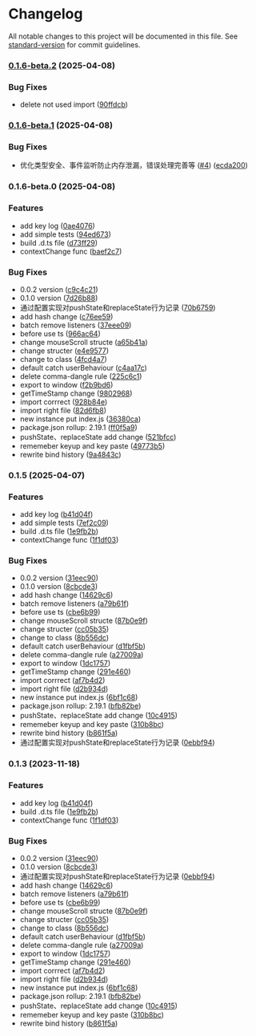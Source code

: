 # Changelog

All notable changes to this project will be documented in this file. See [standard-version](https://github.com/conventional-changelog/standard-version) for commit guidelines.

### [0.1.6-beta.2](https://github.com/qiutian00/user-behaviour-tracer/compare/v0.1.6-beta.1...v0.1.6-beta.2) (2025-04-08)


### Bug Fixes

* delete not used import ([90ffdcb](https://github.com/qiutian00/user-behaviour-tracer/commit/90ffdcbf19ab643c80163df1338b24de37e6e17e))

### [0.1.6-beta.1](https://github.com/qiutian00/user-behaviour-tracer/compare/v0.1.6-beta.0...v0.1.6-beta.1) (2025-04-08)


### Bug Fixes

* 优化类型安全、事件监听防止内存泄漏，错误处理完善等 ([#4](https://github.com/qiutian00/user-behaviour-tracer/issues/4)) ([ecda200](https://github.com/qiutian00/user-behaviour-tracer/commit/ecda200435fd2e600af872c60c219de157a35cb6))

### 0.1.6-beta.0 (2025-04-08)


### Features

* add key log ([0ae4076](https://github.com/qiutian00/user-behaviour-tracer/commit/0ae407674af1cd4cc177d0e1ef85c2625249ae5f))
* add simple tests ([94ed673](https://github.com/qiutian00/user-behaviour-tracer/commit/94ed6730908f11ec7a643a8e59fee60de15c6866))
* build .d.ts file ([d73ff29](https://github.com/qiutian00/user-behaviour-tracer/commit/d73ff29aa8eefd116baf0b63025999b7f66ec574))
* contextChange func ([baef2c7](https://github.com/qiutian00/user-behaviour-tracer/commit/baef2c726030bc3a00eea1d4ef42599f47d025e1))


### Bug Fixes

* 0.0.2 version ([c9c4c21](https://github.com/qiutian00/user-behaviour-tracer/commit/c9c4c21da13f8745b14348be437c833d4ffd3dce))
* 0.1.0 version ([7d26b88](https://github.com/qiutian00/user-behaviour-tracer/commit/7d26b887b99fc3af6c253382db5e97a54cbdfb39))
* 通过配置实现对pushState和replaceState行为记录 ([70b6759](https://github.com/qiutian00/user-behaviour-tracer/commit/70b6759f535ca635ffe90ddad65cc0896c3596fd))
* add hash change ([c76ee59](https://github.com/qiutian00/user-behaviour-tracer/commit/c76ee59c7cd6918d2c864d29854ef938740c1594))
* batch remove listeners ([37eee09](https://github.com/qiutian00/user-behaviour-tracer/commit/37eee09b1ab27d38481fa7d5317a247a228bdeeb))
* before use ts ([966ac64](https://github.com/qiutian00/user-behaviour-tracer/commit/966ac644c3a3651d49aa128650febc97f6d62456))
* change mouseScroll structe ([a65b41a](https://github.com/qiutian00/user-behaviour-tracer/commit/a65b41ada750ac5cb543cc52d8e3cbab1187eb17))
* change structer ([e4e9577](https://github.com/qiutian00/user-behaviour-tracer/commit/e4e9577525a33532c5b0ee76bfb4b198d65a0b8e))
* change to class ([4fcd4a7](https://github.com/qiutian00/user-behaviour-tracer/commit/4fcd4a7384a8842797f0af804f934a836689affb))
* default catch userBehaviour ([c4aa17c](https://github.com/qiutian00/user-behaviour-tracer/commit/c4aa17ca5835c4fc6f12ef19e1f4e68c6984f52c))
* delete comma-dangle rule ([225c6c1](https://github.com/qiutian00/user-behaviour-tracer/commit/225c6c1ac16e607d3e42ae8b28313923857fd411))
* export to window ([f2b9bd6](https://github.com/qiutian00/user-behaviour-tracer/commit/f2b9bd6b0ee1fe83bdf2f4222f215b20765215b4))
* getTimeStamp change ([9802968](https://github.com/qiutian00/user-behaviour-tracer/commit/9802968c544e3f1151a221a3ce69c4d2553ce4e9))
* import corrrect ([928b84e](https://github.com/qiutian00/user-behaviour-tracer/commit/928b84e9e5a38bc981052d8146ce8f0dcc1c33cb))
* import right file ([82d6fb8](https://github.com/qiutian00/user-behaviour-tracer/commit/82d6fb80087f5d24100ec178b7de746eeacffe21))
* new instance put index.js ([36380ca](https://github.com/qiutian00/user-behaviour-tracer/commit/36380ca41bb4b7142a68822ec8be434883ce6d8c))
* package.json rollup: 2.19.1 ([ff0f5a9](https://github.com/qiutian00/user-behaviour-tracer/commit/ff0f5a962a23fa9ff7b1e084e4840d02878ab835))
* pushState、replaceState add change ([521bfcc](https://github.com/qiutian00/user-behaviour-tracer/commit/521bfcc122d98499a62a9576c5827db155a529b3))
* rememeber keyup and key paste ([49773b5](https://github.com/qiutian00/user-behaviour-tracer/commit/49773b55acfeb6c47c213188bb5ebf63733d52b3))
* rewrite bind history ([9a4843c](https://github.com/qiutian00/user-behaviour-tracer/commit/9a4843ced3bcbd601d534f547a8e5708e43947be))

### 0.1.5 (2025-04-07)


### Features

* add key log ([b41d04f](https://github.com/qiutian00/user-behaviour-tracer/commit/b41d04fccece37ed2d16579e729dd25f7d836ff7))
* add simple tests ([7ef2c09](https://github.com/qiutian00/user-behaviour-tracer/commit/7ef2c091a12b007b3cf89934e54eccea53e2fb40))
* build .d.ts file ([1e9fb2b](https://github.com/qiutian00/user-behaviour-tracer/commit/1e9fb2bf1196eec67992417763bf48b3832f5e12))
* contextChange func ([1f1df03](https://github.com/qiutian00/user-behaviour-tracer/commit/1f1df03a8576b08091b3e6ba999b6637e2c4da55))


### Bug Fixes

* 0.0.2 version ([31eec90](https://github.com/qiutian00/user-behaviour-tracer/commit/31eec9043e24a71b73528cc1011f447fa1f207c6))
* 0.1.0 version ([8cbcde3](https://github.com/qiutian00/user-behaviour-tracer/commit/8cbcde3ef6b88aae41b15eb541977e4a1910bb2a))
* add hash change ([14629c6](https://github.com/qiutian00/user-behaviour-tracer/commit/14629c6ed1c6308c6fd70a9465308d3cdae01d82))
* batch remove listeners ([a79b61f](https://github.com/qiutian00/user-behaviour-tracer/commit/a79b61f646de065b6c336f281ec938915aae5511))
* before use ts ([cbe6b99](https://github.com/qiutian00/user-behaviour-tracer/commit/cbe6b99a40b32a0b44119cca4ca764e51363998c))
* change mouseScroll structe ([87b0e9f](https://github.com/qiutian00/user-behaviour-tracer/commit/87b0e9f8d35ad1b814cccff462f7d012a26ba890))
* change structer ([cc05b35](https://github.com/qiutian00/user-behaviour-tracer/commit/cc05b354c749ef211642303e56a1942783a7e0b7))
* change to class ([8b556dc](https://github.com/qiutian00/user-behaviour-tracer/commit/8b556dc412fc787a3da365326c66e2e35535fcc0))
* default catch userBehaviour ([d1fbf5b](https://github.com/qiutian00/user-behaviour-tracer/commit/d1fbf5bbd597b67e44096fa5d79b71f482d9fc01))
* delete comma-dangle rule ([a27009a](https://github.com/qiutian00/user-behaviour-tracer/commit/a27009a8f1112464a5f50695b73576a29a0b8d48))
* export to window ([1dc1757](https://github.com/qiutian00/user-behaviour-tracer/commit/1dc17570d32ec52aa9187f4aa270040980770184))
* getTimeStamp change ([291e460](https://github.com/qiutian00/user-behaviour-tracer/commit/291e46096081fcf63446a362c0aaeb09860d186e))
* import corrrect ([af7b4d2](https://github.com/qiutian00/user-behaviour-tracer/commit/af7b4d2b135fff4f4494f8acd910dbf2fd72f1db))
* import right file ([d2b934d](https://github.com/qiutian00/user-behaviour-tracer/commit/d2b934d62ea97391a92407205429ee9d19886894))
* new instance put index.js ([6bf1c68](https://github.com/qiutian00/user-behaviour-tracer/commit/6bf1c68ca110fa27e24fc12921766fa3cae51b53))
* package.json rollup: 2.19.1 ([bfb82be](https://github.com/qiutian00/user-behaviour-tracer/commit/bfb82be68667346669d7c97f58ae1af81e45317a))
* pushState、replaceState add change ([10c4915](https://github.com/qiutian00/user-behaviour-tracer/commit/10c4915bcc174cf407d7a8300354a3825a3c1932))
* rememeber keyup and key paste ([310b8bc](https://github.com/qiutian00/user-behaviour-tracer/commit/310b8bcd58a085a0bf2cc021fde889de629a1847))
* rewrite bind history ([b861f5a](https://github.com/qiutian00/user-behaviour-tracer/commit/b861f5a81b1c72a0019633dc934a20630f9a0372))
* 通过配置实现对pushState和replaceState行为记录 ([0ebbf94](https://github.com/qiutian00/user-behaviour-tracer/commit/0ebbf9480680f347cc26ffaa8c7fd4c90d6ab77d))

### 0.1.3 (2023-11-18)


### Features

* add key log ([b41d04f](https://github.com/qiutian00/user-behaviour-tracer/commit/b41d04fccece37ed2d16579e729dd25f7d836ff7))
* build .d.ts file ([1e9fb2b](https://github.com/qiutian00/user-behaviour-tracer/commit/1e9fb2bf1196eec67992417763bf48b3832f5e12))
* contextChange func ([1f1df03](https://github.com/qiutian00/user-behaviour-tracer/commit/1f1df03a8576b08091b3e6ba999b6637e2c4da55))


### Bug Fixes

* 0.0.2 version ([31eec90](https://github.com/qiutian00/user-behaviour-tracer/commit/31eec9043e24a71b73528cc1011f447fa1f207c6))
* 0.1.0 version ([8cbcde3](https://github.com/qiutian00/user-behaviour-tracer/commit/8cbcde3ef6b88aae41b15eb541977e4a1910bb2a))
* 通过配置实现对pushState和replaceState行为记录 ([0ebbf94](https://github.com/qiutian00/user-behaviour-tracer/commit/0ebbf9480680f347cc26ffaa8c7fd4c90d6ab77d))
* add hash change ([14629c6](https://github.com/qiutian00/user-behaviour-tracer/commit/14629c6ed1c6308c6fd70a9465308d3cdae01d82))
* batch remove listeners ([a79b61f](https://github.com/qiutian00/user-behaviour-tracer/commit/a79b61f646de065b6c336f281ec938915aae5511))
* before use ts ([cbe6b99](https://github.com/qiutian00/user-behaviour-tracer/commit/cbe6b99a40b32a0b44119cca4ca764e51363998c))
* change mouseScroll structe ([87b0e9f](https://github.com/qiutian00/user-behaviour-tracer/commit/87b0e9f8d35ad1b814cccff462f7d012a26ba890))
* change structer ([cc05b35](https://github.com/qiutian00/user-behaviour-tracer/commit/cc05b354c749ef211642303e56a1942783a7e0b7))
* change to class ([8b556dc](https://github.com/qiutian00/user-behaviour-tracer/commit/8b556dc412fc787a3da365326c66e2e35535fcc0))
* default catch userBehaviour ([d1fbf5b](https://github.com/qiutian00/user-behaviour-tracer/commit/d1fbf5bbd597b67e44096fa5d79b71f482d9fc01))
* delete comma-dangle rule ([a27009a](https://github.com/qiutian00/user-behaviour-tracer/commit/a27009a8f1112464a5f50695b73576a29a0b8d48))
* export to window ([1dc1757](https://github.com/qiutian00/user-behaviour-tracer/commit/1dc17570d32ec52aa9187f4aa270040980770184))
* getTimeStamp change ([291e460](https://github.com/qiutian00/user-behaviour-tracer/commit/291e46096081fcf63446a362c0aaeb09860d186e))
* import corrrect ([af7b4d2](https://github.com/qiutian00/user-behaviour-tracer/commit/af7b4d2b135fff4f4494f8acd910dbf2fd72f1db))
* import right file ([d2b934d](https://github.com/qiutian00/user-behaviour-tracer/commit/d2b934d62ea97391a92407205429ee9d19886894))
* new instance put index.js ([6bf1c68](https://github.com/qiutian00/user-behaviour-tracer/commit/6bf1c68ca110fa27e24fc12921766fa3cae51b53))
* package.json rollup: 2.19.1 ([bfb82be](https://github.com/qiutian00/user-behaviour-tracer/commit/bfb82be68667346669d7c97f58ae1af81e45317a))
* pushState、replaceState add change ([10c4915](https://github.com/qiutian00/user-behaviour-tracer/commit/10c4915bcc174cf407d7a8300354a3825a3c1932))
* rememeber keyup and key paste ([310b8bc](https://github.com/qiutian00/user-behaviour-tracer/commit/310b8bcd58a085a0bf2cc021fde889de629a1847))
* rewrite bind history ([b861f5a](https://github.com/qiutian00/user-behaviour-tracer/commit/b861f5a81b1c72a0019633dc934a20630f9a0372))
